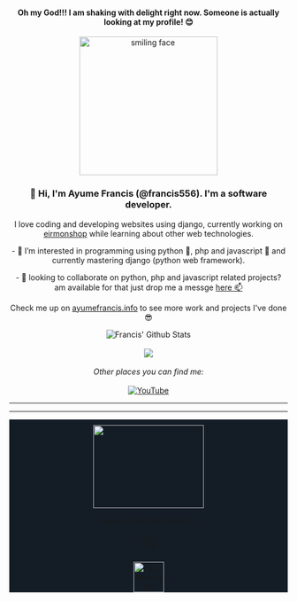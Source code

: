 <div align='center'>
    <h4> Oh my God!!! I am shaking with delight right now. Someone is actually looking at my profile! 😊 </h4>
    <img src="https://media.giphy.com/media/offRxUVDyEXFjbSnMH/giphy.gif" style="height: 250px;" alt="smiling face">
</div>
<div align='center'>
    <h3>👋 Hi, I'm Ayume Francis (@francis556). I'm a software developer.</h3> 
    <p>I love coding and developing websites using  django, currently working on <a href="https://eirmonshop.com" target="_blank">eirmonshop</a> while learning about other web technologies.</p>
    <p>- 👀 I’m interested in programming using python 💖, php and javascript 🌱 and currently mastering django (python web framework).</p>
    <p>- 💞️ looking to collaborate on python, php and javascript related projects? am available for that just drop me a messge <a href="https://ayumefrancis.info/contact" target='_blank' >here 📫</a></p>
    <p> Check me up on  <a href="https://ayumefrancis.info" target='_blank'>ayumefrancis.info</a> to see more work and projects I've done 😎 </p>
</div>

<div align="center">
    <img align="center" src="https://github-readme-stats.vercel.app/api?username=francis556&&show_icons=true&title_color=161e2e&icon_color=31c48d&text_color=4b5563&bg_color=f4f5f7" alt="Francis' Github Stats">
</div>
<br>
<div align='center'>
    <img align='center' src='https://github-readme-stats.vercel.app/api/top-langs/?username=francis556&hide=scss,css,less,shell,html, blade, ruby&show_icons=true&title_color=161e2e&icon_color=31c48d&text_color=4b5563&bg_color=f4f5f7'>
    <br>
    <br>
    <i>Other places you can find me:</i>
    <br>
    <br>
    <a href="https://www.youtube.com/channel/UCpUk_EERS3VSu39YMedNHlA" target="_blank"><img src="https://img.shields.io/badge/YouTube-%23E4405F.svg?&style=flat-square&logo=youtube&logoColor=white" alt="YouTube"></a>
</div>
<hr>
<hr>
<div align="center" style="background: #141d26">
    <div>
        <img src="https://media.giphy.com/media/S7K9EsqHvTGaOGmfKd/giphy.gif" style="height: 150px; width: 200px; padding-top: 10px;" alt="">
    </div>
    <p>Share a dollar ($1) with me </p>
    <h3>👇👇</h3>
    <a href="https://www.buymeacoffee.com/ayumefrancis" target="_blank">
        <img src="https://raw.githubusercontent.com/francis556/francis556/main/static/images/bmc-button.png" style='height: 55px' alt="buymeacoffee">
    </a>
</div>
